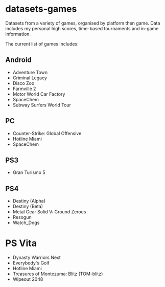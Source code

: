 datasets-games
====================
Datasets from a variety of games, organised by platform then game. Data includes my personal high scores, time-based tournaments and in-game information.

The current list of games includes:

## Android
* Adventure Town
* Criminal Legacy
* Disco Zoo
* Farmville 2
* Motor World Car Factory
* SpaceChem
* Subway Surfers World Tour

## PC
* Counter-Strike: Global Offensive
* Hotline Miami
* SpaceChem

## PS3
* Gran Turismo 5

## PS4
* Destiny (Alpha)
* Destiny (Beta)
* Metal Gear Solid V: Ground Zeroes
* Resogun
* Watch_Dogs

# PS Vita
* Dynasty Warriors Next
* Everybody's Golf
* Hotline Miami
* Treasures of Montezuma: Blitz (TOM-blitz)
* Wipeout 2048
